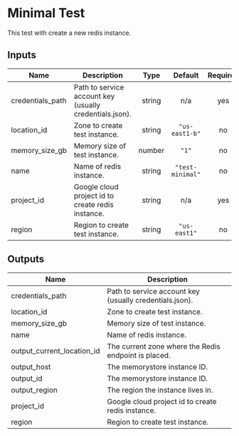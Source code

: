 # Minimal Test

This test with create a new redis instance.

<!-- BEGINNING OF PRE-COMMIT-TERRAFORM DOCS HOOK -->
## Inputs

| Name | Description | Type | Default | Required |
|------|-------------|:----:|:-----:|:-----:|
| credentials\_path | Path to service account key (usually credentials.json). | string | n/a | yes |
| location\_id | Zone to create test instance. | string | `"us-east1-b"` | no |
| memory\_size\_gb | Memory size of test instance. | number | `"1"` | no |
| name | Name of redis instance. | string | `"test-minimal"` | no |
| project\_id | Google cloud project id to create redis instance. | string | n/a | yes |
| region | Region to create test instance. | string | `"us-east1"` | no |

## Outputs

| Name | Description |
|------|-------------|
| credentials\_path | Path to service account key (usually credentials.json). |
| location\_id | Zone to create test instance. |
| memory\_size\_gb | Memory size of test instance. |
| name | Name of redis instance. |
| output\_current\_location\_id | The current zone where the Redis endpoint is placed. |
| output\_host | The memorystore instance ID. |
| output\_id | The memorystore instance ID. |
| output\_region | The region the instance lives in. |
| project\_id | Google cloud project id to create redis instance. |
| region | Region to create test instance. |

<!-- END OF PRE-COMMIT-TERRAFORM DOCS HOOK -->
